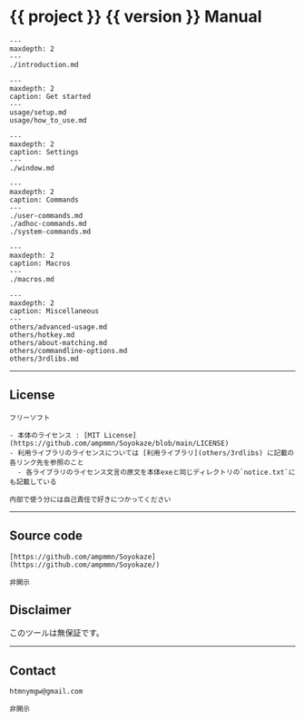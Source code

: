 # {{ project }} {{ version }} Manual

```{toctree}
---
maxdepth: 2
---
./introduction.md
```

```{toctree}
---
maxdepth: 2
caption: Get started
---
usage/setup.md
usage/how_to_use.md
```

```{toctree}
---
maxdepth: 2
caption: Settings
---
./window.md
```

```{toctree}
---
maxdepth: 2
caption: Commands
---
./user-commands.md
./adhoc-commands.md
./system-commands.md
```

```{toctree}
---
maxdepth: 2
caption: Macros
---
./macros.md
```

```{toctree}
---
maxdepth: 2
caption: Miscellaneous
---
others/advanced-usage.md
others/hotkey.md
others/about-matching.md
others/commandline-options.md
others/3rdlibs.md
```

----

## License

```{only} soyokaze
フリーソフト

- 本体のライセンス : [MIT License](https://github.com/ampmmn/Soyokaze/blob/main/LICENSE)
- 利用ライブラリのライセンスについては [利用ライブラリ](others/3rdlibs) に記載の各リンク先を参照のこと
  - 各ライブラリのライセンス文言の原文を本体exeと同じディレクトリの`notice.txt`にも記載している
```

```{only} not soyokaze
内部で使う分には自己責任で好きにつかってください
```

----


## Source code

```{only} soyokaze
[https://github.com/ampmmn/Soyokaze](https://github.com/ampmmn/Soyokaze/)
```

```{only} not soyokaze
非開示
```

## Disclaimer

このツールは無保証です。

----

## Contact

```{only} soyokaze
htmnymgw@gmail.com
```
```{only} not soyokaze
非開示
```

